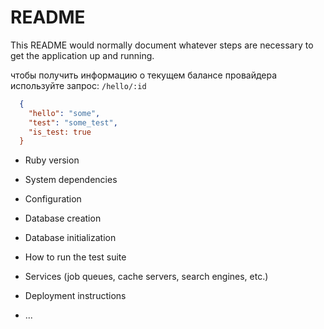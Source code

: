 # README

This README would normally document whatever steps are necessary to get the
application up and running.

чтобы получить информацию о текущем балансе провайдера используйте запрос:
`/hello/:id`
```json
  {
    "hello": "some",
    "test": "some_test",
    "is_test: true
  }
```

* Ruby version

* System dependencies

* Configuration

* Database creation

* Database initialization

* How to run the test suite

* Services (job queues, cache servers, search engines, etc.)

* Deployment instructions

* ...

